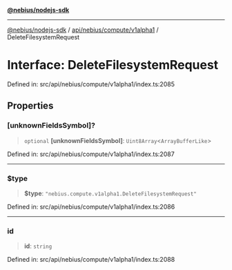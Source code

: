 [**@nebius/nodejs-sdk**](../../../../../README.md)

---

[@nebius/nodejs-sdk](../../../../../README.md) / [api/nebius/compute/v1alpha1](../README.md) / DeleteFilesystemRequest

# Interface: DeleteFilesystemRequest

Defined in: src/api/nebius/compute/v1alpha1/index.ts:2085

## Properties

### \[unknownFieldsSymbol\]?

> `optional` **\[unknownFieldsSymbol\]**: `Uint8Array`\<`ArrayBufferLike`\>

Defined in: src/api/nebius/compute/v1alpha1/index.ts:2087

---

### $type

> **$type**: `"nebius.compute.v1alpha1.DeleteFilesystemRequest"`

Defined in: src/api/nebius/compute/v1alpha1/index.ts:2086

---

### id

> **id**: `string`

Defined in: src/api/nebius/compute/v1alpha1/index.ts:2088
